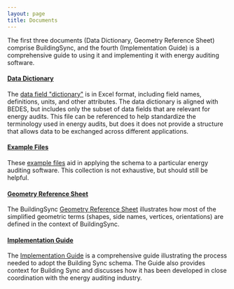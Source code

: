 ```yaml
---
layout: page
title: Documents
---
```


The first three documents (Data Dictionary, Geometry Reference Sheet) 
comprise BuildingSync, and the fourth (Implementation Guide) is a 
comprehensive guide to using it and implementing it with energy auditing 
software.

#### [Data Dictionary](BuildingSync%20Data%20Dictionary%202.0.xlsx)
The [data field "dictionary"](BuildingSync%20Data%20Dictionary%202.0.xlsx) 
is in Excel format, including field names, definitions, units, and other 
attributes. The data dictionary is aligned with BEDES, but includes only
the subset of data fields that are relevant for energy audits. This file 
can be referenced to help standardize the terminology used in energy 
audits, but does it does not provide a structure that allows data to be 
exchanged across different applications.

#### [Example Files](https://github.com/BuildingSync/schema/tree/develop/examples)
These [example files](https://github.com/BuildingSync/schema/tree/develop/examples) 
aid in applying the schema to a particular energy auditing software. 
This collection is not exhaustive, but should still be helpful.

#### [Geometry Reference Sheet](https://github.com/BuildingSync/schema/blob/develop/docs/Geometry%20Reference.pdf)
The BuildingSync [Geometry Reference Sheet](https://github.com/BuildingSync/schema/blob/develop/docs/Geometry%20Reference.pdf) 
illustrates how most of the simplified geometric terms (shapes, side 
names, vertices, orientations) are defined in the context of 
BuildingSync.

#### [Implementation Guide](BuildingSync%20v1.0-legacy%20Implementation%20Guide.pdf)
The [Implementation Guide](BuildingSync%20v1.0-legacy%20Implementation%20Guide.pdf) 
is a comprehensive guide illustrating the process needed to adopt the 
Building Sync schema. The Guide also provides context for Building Sync 
and discusses how it has been developed in close coordination with 
the energy auditing industry.



